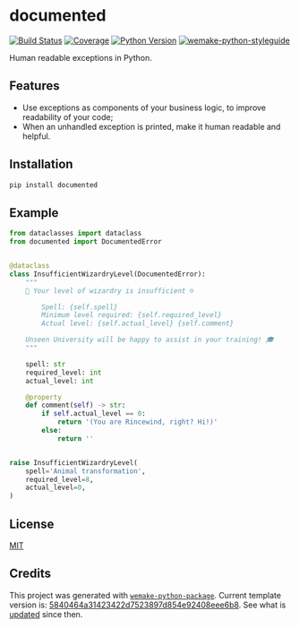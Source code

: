 # documented

[![Build Status](https://travis-ci.com/python-platonic/documented.svg?branch=master)](https://travis-ci.com/python-platonic/documented)
[![Coverage](https://coveralls.io/repos/github/python-platonic/documented/badge.svg?branch=master)](https://coveralls.io/github/python-platonic/documented?branch=master)
[![Python Version](https://img.shields.io/pypi/pyversions/documented.svg)](https://pypi.org/project/documented/)
[![wemake-python-styleguide](https://img.shields.io/badge/style-wemake-000000.svg)](https://github.com/wemake-services/wemake-python-styleguide)

Human readable exceptions in Python.


## Features

- Use exceptions as components of your business logic, to improve readability of your code;
- When an unhandled exception is printed, make it human readable and helpful.


## Installation

```bash
pip install documented
```


## Example

```python
from dataclasses import dataclass
from documented import DocumentedError


@dataclass
class InsufficientWizardryLevel(DocumentedError):
    """
    🧙 Your level of wizardry is insufficient ☹

        Spell: {self.spell}
        Minimum level required: {self.required_level}
        Actual level: {self.actual_level} {self.comment}

    Unseen University will be happy to assist in your training! 🎓
    """

    spell: str
    required_level: int
    actual_level: int

    @property
    def comment(self) -> str:
        if self.actual_level == 0:
            return '(You are Rincewind, right? Hi!)'
        else:
            return ''


raise InsufficientWizardryLevel(
    spell='Animal transformation',
    required_level=8,
    actual_level=0,
)
```

## License

[MIT](https://github.com/python-platonic/documented/blob/master/LICENSE)


## Credits

This project was generated with [`wemake-python-package`](https://github.com/wemake-services/wemake-python-package). Current template version is: [5840464a31423422d7523897d854e92408eee6b8](https://github.com/wemake-services/wemake-python-package/tree/5840464a31423422d7523897d854e92408eee6b8). See what is [updated](https://github.com/wemake-services/wemake-python-package/compare/5840464a31423422d7523897d854e92408eee6b8...master) since then.
